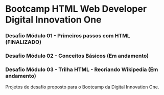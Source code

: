 # Bootcamp HTML Web Developer Digital Innovation One

### Desafio Módulo 01 - Primeiros passos com HTML (FINALIZADO)
### Desafio Módulo 02 - Conceitos Básicos (Em andamento)
### Desafio Módulo 03 - Trilha HTML - Recriando Wikipedia (Em andamento)

Projetos de desafio proposto para o Bootcamp da Digital Innovation One.
